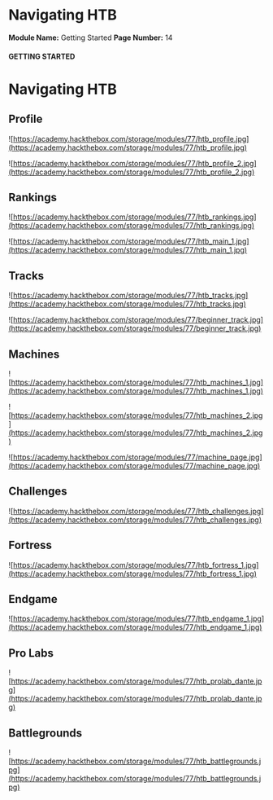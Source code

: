 <!--
 // Platform: Academy
// URL: https://academy.hackthebox.com/module/77/section/731
// Platform Version: V1
// Module ID: 77
// Module Name: Getting Started
// Module Difficulty: Fundamental
// Section ID: 731
// Section Title: Navigating HTB
// Page Title: Getting Started
// Page Number: 14
-->

# Navigating HTB

**Module Name:** Getting Started **Page Number:** 14

#### GETTING STARTED

# Navigating HTB

## Profile

![https://academy.hackthebox.com/storage/modules/77/htb_profile.jpg](https://academy.hackthebox.com/storage/modules/77/htb_profile.jpg)

![https://academy.hackthebox.com/storage/modules/77/htb_profile_2.jpg](https://academy.hackthebox.com/storage/modules/77/htb_profile_2.jpg)

## Rankings

![https://academy.hackthebox.com/storage/modules/77/htb_rankings.jpg](https://academy.hackthebox.com/storage/modules/77/htb_rankings.jpg)

![https://academy.hackthebox.com/storage/modules/77/htb_main_1.jpg](https://academy.hackthebox.com/storage/modules/77/htb_main_1.jpg)

## Tracks

![https://academy.hackthebox.com/storage/modules/77/htb_tracks.jpg](https://academy.hackthebox.com/storage/modules/77/htb_tracks.jpg)

![https://academy.hackthebox.com/storage/modules/77/beginner_track.jpg](https://academy.hackthebox.com/storage/modules/77/beginner_track.jpg)

## Machines

![https://academy.hackthebox.com/storage/modules/77/htb_machines_1.jpg](https://academy.hackthebox.com/storage/modules/77/htb_machines_1.jpg)

![https://academy.hackthebox.com/storage/modules/77/htb_machines_2.jpg](https://academy.hackthebox.com/storage/modules/77/htb_machines_2.jpg)

![https://academy.hackthebox.com/storage/modules/77/machine_page.jpg](https://academy.hackthebox.com/storage/modules/77/machine_page.jpg)

## Challenges

![https://academy.hackthebox.com/storage/modules/77/htb_challenges.jpg](https://academy.hackthebox.com/storage/modules/77/htb_challenges.jpg)

## Fortress

![https://academy.hackthebox.com/storage/modules/77/htb_fortress_1.jpg](https://academy.hackthebox.com/storage/modules/77/htb_fortress_1.jpg)

## Endgame

![https://academy.hackthebox.com/storage/modules/77/htb_endgame_1.jpg](https://academy.hackthebox.com/storage/modules/77/htb_endgame_1.jpg)

## Pro Labs

![https://academy.hackthebox.com/storage/modules/77/htb_prolab_dante.jpg](https://academy.hackthebox.com/storage/modules/77/htb_prolab_dante.jpg)

## Battlegrounds

![https://academy.hackthebox.com/storage/modules/77/htb_battlegrounds.jpg](https://academy.hackthebox.com/storage/modules/77/htb_battlegrounds.jpg)

####